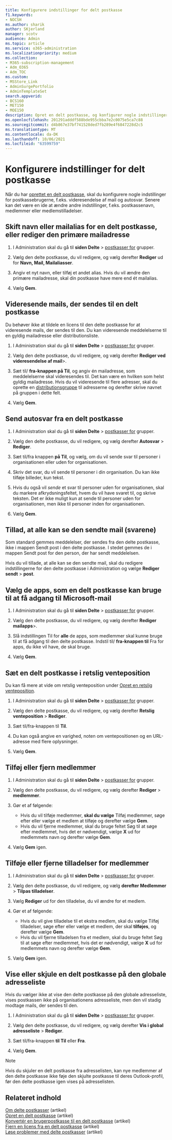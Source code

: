 ```yaml
---
title: Konfigurere indstillinger for delt postkasse
f1.keywords:
- NOCSH
ms.author: sharik
author: SKjerland
manager: scotv
audience: Admin
ms.topic: article
ms.service: o365-administration
ms.localizationpriority: medium
ms.collection:
- M365-subscription-management
- Adm_O365
- Adm_TOC
ms.custom:
- MSStore_Link
- AdminSurgePortfolio
- AdminTemplateSet
search.appverid:
- BCS160
- MET150
- MOE150
description: Opret en delt postkasse, og konfigurer nogle indstillinger for dens brugere, f.eks. videresendelse af mail og autosvar.
ms.openlocfilehash: 201291adddf588bde955cbba7e2c0075e5ca7c88
ms.sourcegitcommit: d4b867e37bf741528ded7fb289e4f6847228d2c5
ms.translationtype: MT
ms.contentlocale: da-DK
ms.lasthandoff: 10/06/2021
ms.locfileid: "63599759"
---
```

# <a name="configure-shared-mailbox-settings"></a>Konfigurere indstillinger for delt postkasse

Når du har [oprettet en delt postkasse](create-a-shared-mailbox.md), skal du konfigurere nogle indstillinger for postkassebrugerne, f.eks. videresendelse af mail og autosvar. Senere kan det være en ide at ændre andre indstillinger, f.eks. postkassenavn, medlemmer eller medlemstilladelser. 

## <a name="change-the-name-or-email-alias-of-a-shared-mailbox-or-change-the-primary-email-address"></a>Skift navn eller mailalias for en delt postkasse, eller rediger den primære mailadresse

1. I Administration skal du gå til **siden Delte** \> <a href="https://go.microsoft.com/fwlink/p/?linkid=2066847" target="_blank">postkasser for</a> grupper.

2. Vælg den delte postkasse, du vil redigere, og vælg derefter **Rediger** ud for **Navn, Mail, Mailaliasser**.

3. Angiv et nyt navn, eller tilføj et andet alias. Hvis du vil ændre den primære mailadresse, skal din postkasse have mere end ét mailalias.

4. Vælg **Gem**.

## <a name="forward-emails-that-are-sent-to-a-shared-mailbox"></a>Videresende mails, der sendes til en delt postkasse

Du behøver ikke at tildele en licens til den delte postkasse for at videresende mails, der sendes til den. Du kan videresende meddelelserne til en gyldig mailadresse eller distributionsliste.

1. I Administration skal du gå til **siden Delte** \> <a href="https://go.microsoft.com/fwlink/p/?linkid=2066847" target="_blank">postkasser for</a> grupper.

2. Vælg den delte postkasse, du vil redigere, og vælg derefter **Rediger ved videresendelse af mail**\>.
    
3. Sæt til/ **fra-knappen på Til**, og angiv én mailadresse, som meddelelserne skal videresendes til. Det kan være en hvilken som helst gyldig mailadresse. Hvis du vil videresende til flere adresser, skal du oprette en [distributionsgruppe](/office365/admin/setup/create-distribution-lists) til adresserne og derefter skrive navnet på gruppen i dette felt.
    
4. Vælg **Gem**.

## <a name="send-automatic-replies-from-a-shared-mailbox"></a>Send autosvar fra en delt postkasse

1. I Administration skal du gå til **siden Delte** \> <a href="https://go.microsoft.com/fwlink/p/?linkid=2066847" target="_blank">postkasser for</a> grupper.

2. Vælg den delte postkasse, du vil redigere, og vælg derefter **Autosvar** \> **Rediger**.
    
3. Sæt til/fra knappen **på Til**, og vælg, om du vil sende svar til personer i organisationen eller uden for organisationen.

4. Skriv det svar, du vil sende til personer i din organisation. Du kan ikke tilføje billeder, kun tekst.

5. Hvis du også vil *sende* et svar til personer uden for organisationen, skal du markere afkrydsningsfeltet, hvem du vil have svaret til, og skrive teksten. Det er ikke muligt kun at sende til personer uden for organisationen, men ikke til personer inden for organisationen.

6. Vælg **Gem**.

## <a name="allow-everyone-to-see-the-sent-email-the-replies"></a>Tillad, at alle kan se den sendte mail (svarene)

Som standard gemmes meddelelser, der sendes fra den delte postkasse, ikke i mappen Sendt post i den delte postkasse. I stedet gemmes de i mappen Sendt post for den person, der har sendt meddelelsen.

Hvis du vil tillade, at alle kan se den sendte mail, skal du redigere indstillingerne for den delte postkasse i Administration og vælge **Rediger sendt** \> **post**.


## <a name="choose-the-apps-that-a-shared-mailbox-can-use-to-access-microsoft-email"></a>Vælg de apps, som en delt postkasse kan bruge til at få adgang til Microsoft-mail

1. I Administration skal du gå til **siden Delte** \> <a href="https://go.microsoft.com/fwlink/p/?linkid=2066847" target="_blank">postkasser for</a> grupper.

2. Vælg den delte postkasse, du vil redigere, og vælg derefter **Rediger mailapps**\>.

3. Slå indstillingen Til for **alle** de apps, som medlemmer skal kunne bruge til at få adgang til den delte postkasse. Indstil til/ **fra-knappen til** Fra for apps, du ikke vil have, de skal bruge. 

4. Vælg **Gem**.


## <a name="put-a-shared-mailbox-on-litigation-hold"></a>Sæt en delt postkasse i retslig venteposition

Du kan få mere at vide om retslig venteposition under [Opret en retslig venteposition](../../compliance/create-a-litigation-hold.md).

1. I Administration skal du gå til **siden Delte** \> <a href="https://go.microsoft.com/fwlink/p/?linkid=2066847" target="_blank">postkasser for</a> grupper.

2. Vælg den delte postkasse, du vil redigere, og vælg derefter **Retslig venteposition** \> **Rediger**.

3. Sæt til/fra-knappen til **Til**. 

4. Du kan også angive en varighed, noten om ventepositionen og en URL-adresse med flere oplysninger.  

5. Vælg **Gem**.


## <a name="add-or-remove-members"></a>Tilføj eller fjern medlemmer

1. I Administration skal du gå til **siden Delte** \> <a href="https://go.microsoft.com/fwlink/p/?linkid=2066847" target="_blank">postkasser for</a> grupper.

2. Vælg den delte postkasse, du vil redigere, og vælg derefter **Rediger** \> **medlemmer**.

3. Gør et af følgende:
   - Hvis du vil tilføje medlemmer, **skal du vælge** Tilføj medlemmer, søge efter eller vælge et medlem at tilføje og derefter vælge **Gem**.
   - Hvis du vil fjerne medlemmer, skal du bruge feltet Søg til at søge efter medlemmet, hvis det er nødvendigt, vælge **X** ud for medlemmets navn og derefter vælge **Gem**. 

4. Vælg **Gem** igen.

## <a name="add-or-remove-permissions-of-members"></a>Tilføje eller fjerne tilladelser for medlemmer

1. I Administration skal du gå til **siden Delte** \> <a href="https://go.microsoft.com/fwlink/p/?linkid=2066847" target="_blank">postkasser for</a> grupper.

2. Vælg den delte postkasse, du vil redigere, og vælg **derefter Medlemmer** \> **Tilpas tilladelser**.

3. Vælg **Rediger** ud for den tilladelse, du vil ændre for et medlem. 

4. Gør et af følgende:
   - Hvis du vil give tilladelse til et ekstra medlem, skal du vælge Tilføj tilladelser, søge efter eller vælge et medlem, der skal **tilføjes**, og derefter vælge **Gem**.
   - Hvis du vil fjerne tilladelsen fra et medlem, skal du bruge feltet Søg til at søge efter medlemmet, hvis det er nødvendigt, vælge **X** ud for medlemmets navn og derefter vælge **Gem**. 

4. Vælg **Gem** igen.

## <a name="show-or-hide-a-shared-mailbox-in-the-global-address-list"></a>Vise eller skjule en delt postkasse på den globale adresseliste

Hvis du vælger ikke at vise den delte postkasse på den globale adresseliste, vises postkassen ikke på organisationens adresseliste, men den vil stadig modtage mails, der sendes til den. 

1. I Administration skal du gå til **siden Delte** \> <a href="https://go.microsoft.com/fwlink/p/?linkid=2066847" target="_blank">postkasser for</a> grupper.

2. Vælg den delte postkasse, du vil redigere, og vælg derefter **Vis i global adresseliste** \> **Rediger**.

3. Sæt til/fra-knappen **til Til**  eller **Fra**. 

4. Vælg **Gem**.

> [!NOTE]
> Hvis du skjuler en delt postkasse fra adresselisten, kan nye medlemmer af den delte postkasse ikke føje den skjulte postkasse til deres Outlook-profil, før den delte postkasse igen vises på adresselisten. 

## <a name="related-content"></a>Relateret indhold

[Om delte postkasser](about-shared-mailboxes.md) (artikel)\
[Opret en delt postkasse](create-a-shared-mailbox.md) (artikel)\
[Konvertér en brugerpostkasse til en delt postkasse](convert-user-mailbox-to-shared-mailbox.md) (artikel)\
[Fjern en licens fra en delt postkasse](remove-license-from-shared-mailbox.md) (artikel)\
[Løse problemer med delte postkasser](resolve-issues-with-shared-mailboxes.md) (artikel)